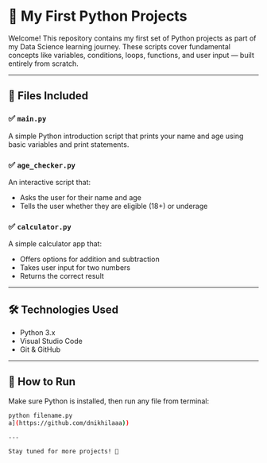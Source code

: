 # 🐍 My First Python Projects

Welcome! This repository contains my first set of Python projects as part of my Data Science learning journey. These scripts cover fundamental concepts like variables, conditions, loops, functions, and user input — built entirely from scratch.

---

## 📁 Files Included

### ✅ `main.py`
A simple Python introduction script that prints your name and age using basic variables and print statements.

### ✅ `age_checker.py`
An interactive script that:
- Asks the user for their name and age
- Tells the user whether they are eligible (18+) or underage

### ✅ `calculator.py`
A simple calculator app that:
- Offers options for addition and subtraction
- Takes user input for two numbers
- Returns the correct result

---

## 🛠 Technologies Used

- Python 3.x
- Visual Studio Code
- Git & GitHub

---

## 🚀 How to Run

Make sure Python is installed, then run any file from terminal:

```bash
python filename.py
a](https://github.com/dnikhilaaa))

---

Stay tuned for more projects! 🌟


